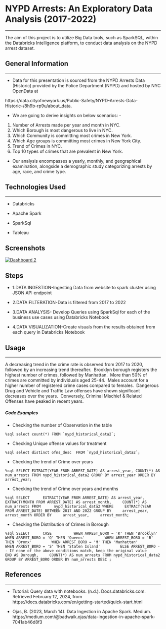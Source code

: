 <h1>NYPD Arrests: An Exploratory Data Analysis (2017-2022)</h1>
<hr><p>The aim of this project is to utilize Big Data tools, such as SparkSQL, within the Databricks Intelligence platform, to conduct data analysis on the NYPD arrest dataset.</p><h2>General Information</h2>
<hr><ul>
<li>Data for this presentation is sourced from the NYPD Arrests Data (Historic) provided by the Police Department (NYPD) and hosted by NYC OpenData at</li>
</ul>
<p>https://data.cityofnewyork.us/Public-Safety/NYPD-Arrests-Data-Historic-/8h9b-rp9u/about_data.</p><ul>
<li>We are going to derive insights on below scenarios: -</li>
</ul>
<ol>
<li>Number of Arrests made per year and month in NYC.</li>
<li>Which Borough is most dangerous to live in NYC.</li>
<li>Which Community is committing most crimes in New York.</li>
<li>Which Age groups is committing most crimes in New York City.</li>
<li>Trend of Crimes in NYC.</li>
<li>Top 10 types of crimes that are prevalent in New York.</li>
</ol><ul>
<li>Our analysis encompasses a yearly, monthly, and geographical examination, alongside a demographic study categorizing arrests by age, race, and crime type.</li>
</ul><h2>Technologies Used</h2>
<hr><ul>
<li>Databricks</li>
</ul><ul>
<li>Apache Spark</li>
</ul><ul>
<li>SparkSql</li>
</ul><ul>
<li>Tableau</li>
</ul><h2>Screenshots</h2>
<div class='tableauPlaceholder' id='viz1714103495077' style='position: relative'><noscript><a href='#'><img alt='Dashboard 2 ' src='https:&#47;&#47;public.tableau.com&#47;static&#47;images&#47;cr&#47;crimedashboard_17140209658330&#47;Dashboard2&#47;1_rss.png' style='border: none' /></a></noscript><object class='tableauViz'  style='display:none;'><param name='host_url' value='https%3A%2F%2Fpublic.tableau.com%2F' /> <param name='embed_code_version' value='3' /> <param name='path' value='views&#47;crimedashboard_17140209658330&#47;Dashboard2?:language=en-US&amp;:embed=true&amp;:sid=' /> <param name='toolbar' value='yes' /><param name='static_image' value='https:&#47;&#47;public.tableau.com&#47;static&#47;images&#47;cr&#47;crimedashboard_17140209658330&#47;Dashboard2&#47;1.png' /> <param name='animate_transition' value='yes' /><param name='display_static_image' value='yes' /><param name='display_spinner' value='yes' /><param name='display_overlay' value='yes' /><param name='display_count' value='yes' /><param name='language' value='en-US' /></object></div>                <script type='text/javascript'>                    var divElement = document.getElementById('viz1714103495077');                    var vizElement = divElement.getElementsByTagName('object')[0];                    if ( divElement.offsetWidth > 800 ) { vizElement.style.width='1600px';vizElement.style.height='927px';} else if ( divElement.offsetWidth > 500 ) { vizElement.style.width='1600px';vizElement.style.height='927px';} else { vizElement.style.width='100%';vizElement.style.height='2627px';}                     var scriptElement = document.createElement('script');                    scriptElement.src = 'https://public.tableau.com/javascripts/api/viz_v1.js';                    vizElement.parentNode.insertBefore(scriptElement, vizElement);                </script>
<h2>Steps</h2><ul>
<li>1.DATA INGESTION-Ingesting Data from website to spark cluster using JSON API endpoint</li>
</ul><ul>
<li>2.DATA FILTERATION-Data is filtered from 2017 to 2022</li>
</ul><ul>
<li>3.DATA ANALYSIS- Develop Queries using SparkSql for each of the business use cases using Databricks Notebook</li>
</ul><ul>
<li>4.DATA VISUALIZATION-Create visuals from the results obtained from each query in Databricks Notebook</li>
</ul><h2>Usage</h2>
<hr><p>A decreasing trend in the crime rate is observed from 2017 to 2020, followed by an increasing trend thereafter.&nbsp;
Brooklyn borough registers the highest number of crimes, followed by Manhattan.&nbsp;
More than 50% of crimes are committed by individuals aged 25-44.&nbsp;
Males account for a higher number of registered crime cases compared to females.&nbsp;
Dangerous Drug and Vehicle and Traffic Law offenses have shown significant decreases over the years.&nbsp;
Conversely, Criminal Mischief &amp; Related Offenses have peaked in recent years.&nbsp;</p><h5>Code Examples</h5><ul>
<li>Checking the number of Observation in the table</li>
</ul><p><code>%sql select count(*) FROM `nypd_historical_data2`;</code></p><ul>
<li>Checking Unique offense values for treatment</li>
</ul><p><code>%sql select distinct ofns_desc  FROM `nypd_historical_data2`; </code></p><ul>
<li>Checking the trend of Crime over years</li>
</ul><p><code>%sql SELECT EXTRACT(YEAR FROM ARREST_DATE) AS arrest_year, COUNT(*) AS num_arrests FROM nypd_historical_data2 GROUP BY arrest_year ORDER BY arrest_year;</code></p><ul>
<li>Checking the trend of Crime over years and months</li>
</ul><p><code>%sql SELECT      EXTRACT(YEAR FROM ARREST_DATE) AS arrest_year,     EXTRACT(MONTH FROM ARREST_DATE) AS arrest_month,     COUNT(*) AS num_arrests FROM      nypd_historical_data2 WHERE     EXTRACT(YEAR FROM ARREST_DATE) BETWEEN 2017 AND 2022 GROUP BY     arrest_year,     arrest_month ORDER BY     arrest_year,     arrest_month;</code></p><ul>
<li>Checking the Distribution  of Crimes in Borough</li>
</ul><p><code>%sql SELECT      CASE          WHEN ARREST_BORO = 'K' THEN 'Brooklyn'         WHEN ARREST_BORO = 'Q' THEN 'Queens'         WHEN ARREST_BORO = 'B' THEN 'Bronx'         WHEN ARREST_BORO = 'M' THEN 'Manhattan'         WHEN ARREST_BORO = 'S' THEN 'Staten Island'         ELSE ARREST_BORO -- If none of the above conditions match, keep the original value     END AS Borough,     COUNT(*) AS num_arrests FROM nypd_historical_data2 GROUP BY ARREST_BORO ORDER BY num_arrests DESC ;</code></p><h2>References</h2>
<hr><ul>
<li>Tutorial: Query data with notebooks. (n.d.). Docs.databricks.com. Retrieved February 12, 2024, from https://docs.databricks.com/en/getting-started/quick-start.html</li>
</ul><ul>
<li>Ojas, B. (2023, March 14). Data Ingestion in Apache Spark. Medium. https://medium.com/@badwaik.ojas/data-ingestion-in-apache-spark-7041ab46d8f3</li>
</ul>
